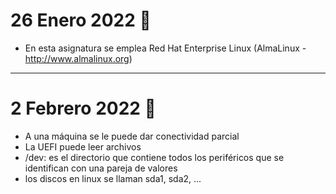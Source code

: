 # 26 Enero 2022 🍪

- En esta asignatura se emplea Red Hat Enterprise Linux (AlmaLinux - http://www.almalinux.org)

---
# 2 Febrero 2022 🪬

- A una máquina se le puede dar conectividad parcial
- La UEFI puede leer archivos
- /dev: es el directorio que contiene todos los periféricos que se identifican con una pareja de valores 
- los discos en linux se llaman sda1, sda2, ...